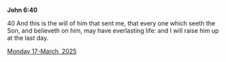**John 6:40**

40 And this is the will of him that sent me, that every one which seeth the Son, and believeth on him, may have everlasting life: and I will raise him up at the last day.

[Monday 17-March, 2025](https://getbible.life/kjv/John/6/40)
